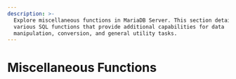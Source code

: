```yaml
---
description: >-
  Explore miscellaneous functions in MariaDB Server. This section details
  various SQL functions that provide additional capabilities for data
  manipulation, conversion, and general utility tasks.
---
```


# Miscellaneous Functions


